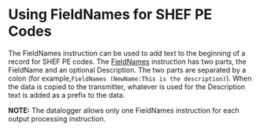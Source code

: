# Using FieldNames for SHEF PE Codes

The FieldNames instruction can be used to add text to the beginning of a record for SHEF PE codes. The [FieldNames](../Instructions/fieldnames.md) instruction has two parts, the FieldName and an optional Description. The two parts are separated by a colon (for example,`FieldNames (NewName:This is the description)`). When the data is copied to the transmitter, whatever is used for the Description text is added as a prefix to the data.

**NOTE:** The datalogger allows only one FieldNames instruction for each output processing instruction.
